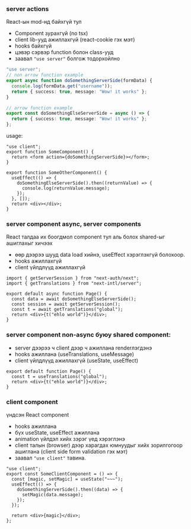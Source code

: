 ### server actions

React-ын mod-нд байхгүй тул

- Component зурахгүй (no tsx)
- client lib-ууд ажиллахгүй (react-cookie гэх мэт)
- hooks байхгүй
- цэвэр сэрвэр function болон class-ууд
- заавал `"use server"` болгож тодорхойлно

```ts
"use server";
// non arrow function example
export async function doSomethingServerSide(formData) {
  console.log(formData.get("username"));
  return { success: true, message: "Wow! it works" };
}

// arrow function example
export const doSomethingElseServerSide = async () => {
  return { success: true, message: "Wow! it works" };
};
```

usage:

```tsx
"use client";
export function SomeComponent() {
  return <form action={doSomethingServerSide}></form>;
}

export function SomeOtherComponent() {
  useEffect(() => {
    doSomethingElseServerSide().then((returnValue) => {
      console.log(returnValue.message);
    });
  }, []);
  return <div></div>;
}
```
### server component async, server components

React талдаа их боогдмол component тул аль болох shared-ыг ашиглахыг хичээх

- өөр дээрээ шууд data load хийнэ, useEffect хэрэглэхгүй болохоор.
- hooks ажиллахгүй
- client үйлдлүүд ажиллахгүй

```tsx
import { getServerSession } from "next-auth/next";
import { getTranslations } from "next-intl/server";

export default async function Page() {
  const data = await doSomethingElseServerSide();
  const session = await getServerSession();
  const t = await getTranslations("global");
  return <div>{t("ehlo world")}</div>;
}
```

### server component non-async буюу shared component:

- server дээрээ ч client дээр ч ажиллана renderлэгдэнэ
- hooks ажиллана (useTranslations, useMessage)
- client үйлдлүүд ажиллахгүй (useState, useEffect)

```tsx
export default function Page() {
  const t = useTranslations("global");
  return <div>{t("ehlo world")}</div>;
}
```

### client component

үндсэн React component

- hooks ажиллана
- бүх useState, useEffect ажиллана
- animation үйлдэл хийх зэрэг үед хэрэглэнэ
- client талын (browser) дээр харагдах юмнуудыг хийх зорилгогоор ашиглана (client side form validation гэх мэт)
- заавал `"use client"` тавина.

```tsx
"use client";
export const SomeClientComponent = () => {
  const [magic, setMagic] = useState("~~~");
  useEffect(() => {
    doSomethingServerSide().then((data) => {
      setMagic(data.message);
    });
  });

  return <div>{magic}</div>;
};
```
